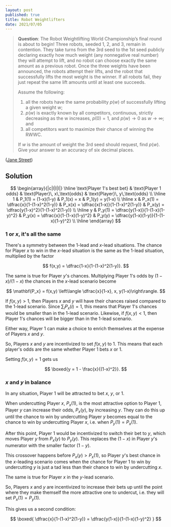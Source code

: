 ```yaml
---
layout: post
published: true
title: Robot Weightlifters
date: 2021/07/05
---
```


>**Question**: The Robot Weightlifting World Championship’s final round is about to begin! Three robots, seeded 1, 2, and 3, remain in contention. They take turns from the 3rd seed to the 1st seed publicly declaring exactly how much weight (any nonnegative real number) they will attempt to lift, and no robot can choose exactly the same amount as a previous robot. Once the three weights have been announced, the robots attempt their lifts, and the robot that successfully lifts the most weight is the winner. If all robots fail, they just repeat the same lift amounts until at least one succeeds.
>
>Assume the following:
>
>1. all the robots have the same probability $p(w)$ of successfully lifting a given weight $w$;
>2. $p(w)$ is exactly known by all competitors, continuous, strictly decreasing as the w increases, $p(0) = 1,$ and $p(w) \rightarrow 0$ as $w \rightarrow \infty$; and
>3. all competitors want to maximize their chance of winning the RWWC.
>
>If $w$ is the amount of weight the 3rd seed should request, find $p(w).$ Give your answer to an accuracy of six decimal places.

<!--more-->

([Jane Street](https://www.janestreet.com/puzzles/robot-weightlifting-index/))

## Solution

$$
\begin{array}{|c|l|l|l|} \hline
\text{Player 1's best bet} & \text{Player 1 odds} & \text{Player}\, x\,\text{odds} & \text{Player}\, y\,\text{odds} \\ \hline
1 & P_1(1) = (1-x)(1-y) & P_1(x) = x & P_1(y) = y(1-x) \\ \hline
x & P_x(1) = \dfrac{x}{1-(1-x)^2(1-y)} & P_x(x) = \dfrac{x(1-x)}{1-(1-x)^2(1-y)} & P_x(y) = \dfrac{y(1-x)^2}{1-(1-x)^2(1-y)} \\ \hline
y & P_y(1) = \dfrac{y(1-x)}{1-(1-x)(1-y)^2} & P_y(x) = \dfrac{x}{1-(1-x)(1-y)^2} & P_y(y) = \dfrac{y(1-x)(1-y)}{1-(1-x)(1-y)^2} \\ \hline
\end{array}
$$


### $1$ or $x$, it's all the same

There's a symmetry between the $1$-lead and $x$-lead situations. The chance for Player $x$ to win in the $x$-lead situation is the same as the $1$-lead situation, multiplied by the factor

$$ f(x,y) = \dfrac{1-x}{1-(1-x)^2(1-y)}. $$

The same is true for Player $y$'s chances. Multiplying Player 1's odds by $(1-x)/(1-x)$ the chances in the $x$-lead scenario become

$$ \mathbf{P_x} = f(x,y) \left\langle \dfrac{x}{1-x}, x, y(1-x)\right\rangle. $$

If $f(x,y) > 1,$ then Players $x$ and $y$ will have their chances raised compared to the $1$-lead scenario. Since $\sum_i P_x(i) = 1,$ this means that Player 1's chances would be smaller than in the $1$-lead scenario. Likewise, if $f(x,y) < 1,$ then Player 1's chances will be bigger than in the $1$-lead scenario. 

Either way, Player 1 can make a choice to enrich themselves at the expense of Players $x$ and $y.$

<!-- $\sum_i P_x(i) = 1,$ so if $f(x,y) > 1,$ then Player 1's odds will be better betting on $1,$ and if $f(x,y) < 1,$ then Player $1$'s odds will be better betting on $x.$ In either case, this choice is to the detriment of Players $x$ and $y.$  -->

So, Players $x$ and $y$ are incentivized to set $f(x,y)$ to $1.$ This means that each player's odds are the same whether Player 1 bets $x$ or $1.$

Setting $f(x,y) = 1$ gets us

$$ \boxed{y = 1 - \frac{x}{(1-x)^2}}. $$

### $x$ and $y$ in balance

In any situation, Player 1 will be attracted to bet $x,$ $y,$ or $1.$

<!-- If the chance to win by undercutting $x$ is bigger than the chance to win at $y$ or $1,$ then Player 1 will bet $x.$  -->

When undercutting Player $x$, $P_x(1),$ is the most attractive option to Player 1, Player $y$ can increase their odds, $P_x(y),$ by increasing $y.$ They can do this up until the chance to win by undercutting Player $y$ becomes equal to the chance to win by undercutting Player $x,$ i.e. when $P_y(1) = P_x(1).$ 

After this point, Player 1 would be incentivized to switch their bet to $y,$ which moves Player $y$ from $P_x(y)$ to $P_y(y).$ This replaces the $(1-x)$ in Player $y$'s numerator with the smaller factor $(1-y).$ 

This crossover happens before $P_x(y) > P_x(1),$ so Player $y$'s best chance in the $x$-leading scenario comes when the chance for Player 1 to win by undercutting $y$ is just a tad less than their chance to win by undercutting $x.$ 

The same is true for Player $x$ in the $y$-lead scenario.

So, Players $x$ and $y$ are incentivized to increase their bets up until the point where they make themself the more attractive one to undercut, i.e. they will set $P_x(1) = P_y(1).$

This gives us a second condition:

$$
\boxed{
\dfrac{x}{1-(1-x)^2(1-y)} = \dfrac{y(1-x)}{1-(1-x)(1-y)^2}
}
$$


<br>
